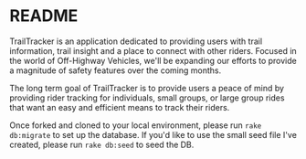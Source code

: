 # README

TrailTracker is an application dedicated to providing users with trail information, trail insight and a place to connect with other riders. Focused in the world of Off-Highway Vehicles, we'll be expanding our efforts to provide a magnitude of safety features over the coming months.

The long term goal of TrailTracker is to provide users a peace of mind by providing rider tracking for individuals, small groups, or large group rides that want an easy and efficient means to track their riders.

Once forked and cloned to your local environment, please run `rake db:migrate` to set up the database. If you'd like to use the small seed file I've created, please run `rake db:seed` to seed the DB.
